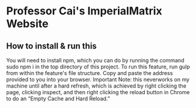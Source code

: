 # Professor Cai's ImperialMatrix Website

<h2> How to install & run this </h2> 

You will need to install npm, which you can do by running the command ​sudo npm i​ in the top directory of this project.
To run this feature, run ​gulp​ from within the feature's file structure. Copy and paste the address provided to you into your browser.
Important Note: this ​never ​works on my machine until after a hard refresh, which is achieved by right clicking the page, clicking inspect, and then right clicking the reload button in Chrome to do an “Empty Cache and Hard Reload.”
